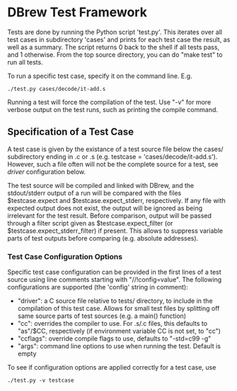 # DBrew Test Framework

Tests are done by running the Python script 'test.py'. This iterates over all
test cases in subdirectory 'cases' and prints for each test case the result, as
well as a summary. The script returns 0 back to the shell if all tests pass,
and 1 otherwise. From the top source directory, you can do "make test" to run
all tests.

To run a specific test case, specify it on the command line. E.g.

    ./test.py cases/decode/it-add.s

Running a test will force the compilation of the test.
Use "-v" for more verbose output on the test runs, such as printing
the compile command.


## Specification of a Test Case

A test case is given by the existance of a test source file below the cases/
subdirectory ending in .c or .s (e.g. testcase = 'cases/decode/it-add.s').
However, such a file often will not be the complete source for a test, see
*driver* configuration below.

The test source will be compiled and linked with DBrew, and the stdout/stderr
output of a run will be compared with the files $testcase.expect and
$testcase.expect_stderr, respectively. If any file with expected output does
not exist, the output will be ignored as being irrelevant for the test result.
Before comparison, output will be passed through a filter script given as
$testcase.expect_filter (or $testcase.expect_stderr_filter) if present. This
allows to suppress variable parts of test outputs before comparing (e.g.
absolute addresses).

### Test Case Configuration Options

Specific test case configuration can be provided in the first lines of a test
source using line comments starting with "//!config=value". The following
configurations are supported (the 'config' string in comment):

* "driver": a C source file relative to tests/ directory, to include in the
  compilation of this test case. Allows for small test files by splitting off
  same source parts of test sources (e.g. a main() function)
* "cc": overrides the compiler to use. For .s/.c files, this defaults to
  "as"/$CC, respectively (if environment variable CC is not set, to "cc")
* "ccflags": override compile flags to use, defaults to "-std=c99 -g"
* "args": command line options to use when running the test. Default is empty

To see if configuration options are applied correctly for a test case, use

    ./test.py -v testcase
